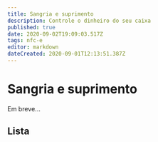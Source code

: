 ```yaml
---
title: Sangria e suprimento
description: Controle o dinheiro do seu caixa
published: true
date: 2020-09-02T19:09:03.517Z
tags: nfc-e
editor: markdown
dateCreated: 2020-09-01T12:13:51.387Z
---
```


# Sangria e suprimento

Em breve...

## Lista
